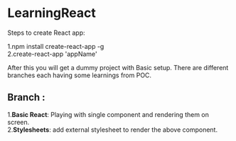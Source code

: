 # LearningReact</br>

Steps to create React app:</br>

1.npm install create-react-app -g </br>
2.create-react-app 'appName'</br>

After this you will get a dummy project with Basic setup. There are different branches each having some learnings from POC.

## Branch : <br>
1.**Basic React**: Playing with single component and rendering them on screen. </br>
2.**Stylesheets**: add external stylesheet to render the above component. </br>
